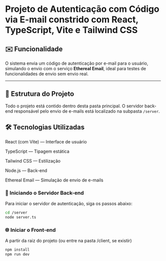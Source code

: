 # Projeto de Autenticação com Código via E-mail constrido com **React**, **TypeScript**, **Vite** e **Tailwind CSS**

## ✉️ Funcionalidade

O sistema envia um código de autenticação por e-mail para o usuário, simulando o envio com o serviço **Ethereal Email**, ideal para testes de funcionalidades de envio sem envio real.

---

## 📁 Estrutura do Projeto

Todo o projeto está contido dentro desta pasta principal. O servidor back-end responsável pelo envio de e-mails está localizado na subpasta `/server`.

## 🛠️ Tecnologias Utilizadas

React (com Vite) — Interface de usuário

TypeScript — Tipagem estática

Tailwind CSS — Estilização

Node.js — Back-end

Ethereal Email — Simulação de envio de e-mails

### 🚀 Iniciando o Servidor Back-end

Para iniciar o servidor de autenticação, siga os passos abaixo:

```bash
cd /server
node server.ts
```

### 🌐 Iniciar o Front-end

A partir da raiz do projeto (ou entre na pasta /client, se existir)

```bash
npm install
npm run dev
```
